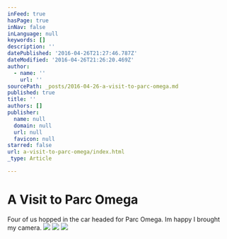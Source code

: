 ```yaml
---
inFeed: true
hasPage: true
inNav: false
inLanguage: null
keywords: []
description: ''
datePublished: '2016-04-26T21:27:46.787Z'
dateModified: '2016-04-26T21:26:20.469Z'
author:
  - name: ''
    url: ''
sourcePath: _posts/2016-04-26-a-visit-to-parc-omega.md
published: true
title: ''
authors: []
publisher:
  name: null
  domain: null
  url: null
  favicon: null
starred: false
url: a-visit-to-parc-omega/index.html
_type: Article

---
```

# A Visit to Parc Omega 

Four of us hopped in the car headed for Parc Omega. Im happy I brought my camera. ![](https://the-grid-user-content.s3-us-west-2.amazonaws.com/4940ed85-1f32-42a9-9344-6984e4a0bbd2.jpg)
![](https://the-grid-user-content.s3-us-west-2.amazonaws.com/17f5fe49-8b91-46f4-a443-83b245a77e53.jpg)
![](https://the-grid-user-content.s3-us-west-2.amazonaws.com/40815590-7c17-4b41-aaee-41ee9deda4f7.jpg)